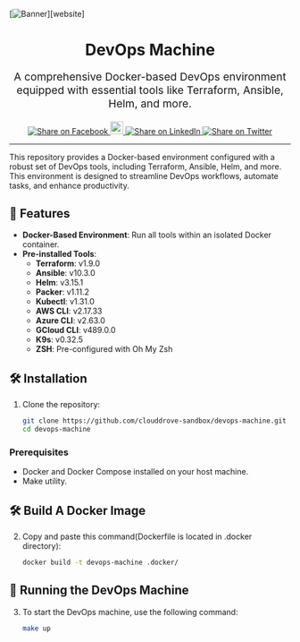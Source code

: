 <!-- This file was automatically generated by the `geine`. Make all changes to `README.yaml` and run `make readme` to rebuild this file. -->
[![Banner](https://github.com/clouddrove/terraform-module-template/assets/119565952/67a8a1af-2eb7-40b7-ae07-c94cde9ce062)][website]
<h1 align="center">
    DevOps Machine
</h1>

<p align="center" style="font-size: 1.2rem;">
    A comprehensive Docker-based DevOps environment equipped with essential tools like Terraform, Ansible, Helm, and more.
</p>

<p align="center">
<a href='https://facebook.com/sharer/sharer.php?u=https://github.com/clouddrove/devops-machine'>
  <img title="Share on Facebook" src="https://user-images.githubusercontent.com/50652676/62817743-4f64cb80-bb59-11e9-90c7-b057252ded50.png" />
</a>
<a href='https://www.instagram.com/cloud_drove?igsh=cHJqaDY3bGtnYmh3' title="Follow On Instagram">
  <img src="https://github.com/gauravghongde/social-icons/blob/master/SVG/Color/Instagram.svg" width="23" height="23" />
</a>
<a href='https://www.linkedin.com/shareArticle?mini=true&title=devops-machine&url=https://github.com/clouddrove/devops-machine'>
  <img title="Share on LinkedIn" src="https://user-images.githubusercontent.com/50652676/62817742-4e339e80-bb59-11e9-87b9-a1f68cae1049.png" />
</a>
<a href='https://twitter.com/intent/tweet/?text=devops-machine&url=https://github.com/clouddrove/devops-machine'>
  <img title="Share on Twitter" src="https://user-images.githubusercontent.com/50652676/62817740-4c69db00-bb59-11e9-8a79-3580fbbf6d5c.png" />
</a>
</p>

---

This repository provides a Docker-based environment configured with a robust set of DevOps tools, including Terraform, Ansible, Helm, and more. This environment is designed to streamline DevOps workflows, automate tasks, and enhance productivity.

## 🚀 Features

- **Docker-Based Environment**: Run all tools within an isolated Docker container.
- **Pre-installed Tools**:
  - **Terraform**: v1.9.0
  - **Ansible**: v10.3.0
  - **Helm**: v3.15.1
  - **Packer**: v1.11.2
  - **Kubectl**: v1.31.0
  - **AWS CLI**: v2.17.33
  - **Azure CLI**: v2.63.0
  - **GCloud CLI**: v489.0.0
  - **K9s**: v0.32.5
  - **ZSH**: Pre-configured with Oh My Zsh

## 🛠 Installation

1. Clone the repository:
   ```bash
   git clone https://github.com/clouddrove-sandbox/devops-machine.git
   cd devops-machine

### Prerequisites
- Docker and Docker Compose installed on your host machine.
- Make utility.

## 🛠 Build A Docker Image

2. Copy and paste this command(Dockerfile is located in .docker directory):
   ```bash
   docker build -t devops-machine .docker/  

## 🔧 Running the DevOps Machine

3. To start the DevOps machine, use the following command:

   ```bash
   make up  
